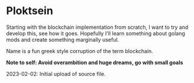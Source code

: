 # Ploktsein
Starting with the blockchain implementation from scratch, I want to try and develop this, see how it goes.
Hopefully I'll learn something about golang mods and create something marginally useful.

Name is a fun greek style corruption of the term blockchain.

**Note to self: Avoid overambition and huge dreams, go with small goals**

2023-02-02: Initial upload of source file.
